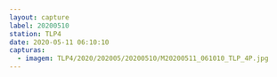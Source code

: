 ```yaml
---
layout: capture
label: 20200510
station: TLP4
date: 2020-05-11 06:10:10
capturas:
  - imagem: TLP4/2020/202005/20200510/M20200511_061010_TLP_4P.jpg
---
```

